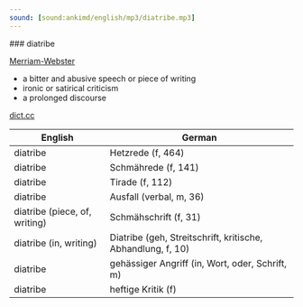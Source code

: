 ```yaml
---
sound: [sound:ankimd/english/mp3/diatribe.mp3]
---
```


\### diatribe

[Merriam-Webster](https://www.merriam-webster.com/dictionary/diatribe)

- a bitter and abusive speech or piece of writing
- ironic or satirical criticism
- a prolonged discourse

[dict.cc](https://www.dict.cc/diatribe)

| English        | German       |
| -------------- | ------------ |
| diatribe | Hetzrede (f, 464) |
| diatribe | Schmährede (f, 141) |
| diatribe | Tirade (f, 112) |
| diatribe | Ausfall (verbal, m, 36) |
| diatribe (piece, of, writing) | Schmähschrift (f, 31) |
| diatribe (in, writing) | Diatribe (geh, Streitschrift, kritische, Abhandlung, f, 10) |
| diatribe | gehässiger Angriff (in, Wort, oder, Schrift, m) |
| diatribe | heftige Kritik (f) |
